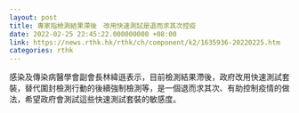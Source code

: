 ```yaml
---
layout: post
title: 專家指檢測結果滯後　改用快速測試是退而求其次控疫
date: 2022-02-25 22:45:22.000000000 +08:00
link: https://news.rthk.hk/rthk/ch/component/k2/1635936-20220225.htm
categories: rthk
---
```


感染及傳染病醫學會副會長林緯遜表示，目前檢測結果滯後，政府改用快速測試套裝，替代圍封檢測行動的後續強制檢測等，是一個退而求其次、有助控制疫情的做法，希望政府會測試這些快速測試套裝的敏感度。
